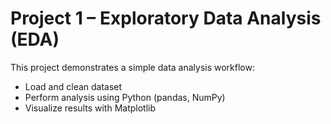 # Project 1 – Exploratory Data Analysis (EDA)

This project demonstrates a simple data analysis workflow:
- Load and clean dataset
- Perform analysis using Python (pandas, NumPy)
- Visualize results with Matplotlib
